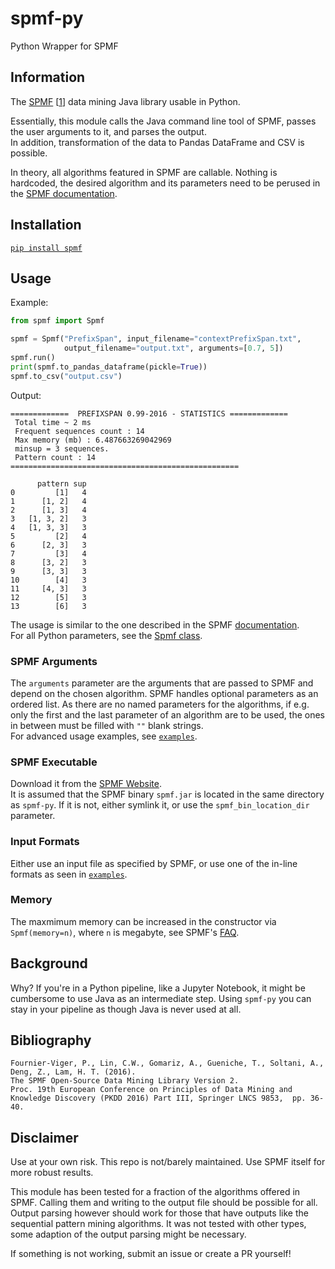 # spmf-py
Python Wrapper for SPMF

## Information
The [SPMF](http://www.philippe-fournier-viger.com/spmf) [[1](https://github.com/LoLei/spmf-py#bibliography)] data mining Java library usable in Python.  

Essentially, this module calls the Java command line tool of SPMF, passes the user arguments to it, and parses the output.  
In addition, transformation of the data to Pandas DataFrame and CSV is possible.

In theory, all algorithms featured in SPMF are callable. Nothing is hardcoded, the desired algorithm and its parameters need to be perused in the [SPMF documentation](http://www.philippe-fournier-viger.com/spmf/index.php?link=documentation.php).

## Installation
[`pip install spmf`](https://pypi.org/project/spmf/)

## Usage
Example:  
```python
from spmf import Spmf

spmf = Spmf("PrefixSpan", input_filename="contextPrefixSpan.txt",
            output_filename="output.txt", arguments=[0.7, 5])
spmf.run()
print(spmf.to_pandas_dataframe(pickle=True))
spmf.to_csv("output.csv")
```

Output:
```
=============  PREFIXSPAN 0.99-2016 - STATISTICS =============
 Total time ~ 2 ms
 Frequent sequences count : 14
 Max memory (mb) : 6.487663269042969
 minsup = 3 sequences.
 Pattern count : 14
===================================================

      pattern sup
0         [1]   4
1      [1, 2]   4
2      [1, 3]   4
3   [1, 3, 2]   3
4   [1, 3, 3]   3
5         [2]   4
6      [2, 3]   3
7         [3]   4
8      [3, 2]   3
9      [3, 3]   3
10        [4]   3
11     [4, 3]   3
12        [5]   3
13        [6]   3
```

The usage is similar to the one described in the SPMF [documentation](http://www.philippe-fournier-viger.com/spmf/index.php?link=documentation.php).  
For all Python parameters, see the [Spmf class](https://github.com/LoLei/spmf-py/blob/master/spmf/__init__.py).  

### SPMF Arguments
The `arguments` parameter are the arguments that are passed to SPMF and depend on the chosen algorithm. SPMF handles optional parameters as an ordered list. As there are no named parameters for the algorithms, if e.g. only the first and the last parameter of an algorithm are to be used, the ones in between must be filled with `""` blank strings.  
For advanced usage examples, see [`examples`](https://github.com/LoLei/spmf-py/tree/master/examples).

### SPMF Executable
Download it from the [SPMF Website](http://www.philippe-fournier-viger.com/spmf/index.php?link=download.php).  
It is assumed that the SPMF binary `spmf.jar` is located in the same directory as `spmf-py`. If it is not, either symlink it, or use the `spmf_bin_location_dir` parameter.

### Input Formats
Either use an input file as specified by SPMF, or use one of the in-line formats as seen in [`examples`](https://github.com/LoLei/spmf-py/tree/master/examples).

### Memory
The maxmimum memory can be increased in the constructor via `Spmf(memory=n)`,
where `n` is megabyte, see SPMF's
[FAQ](http://www.philippe-fournier-viger.com/spmf/index.php?link=FAQ.php#memory).

## Background
Why? If you're in a Python pipeline, like a Jupyter Notebook, it might be cumbersome to use Java as an intermediate step. Using `spmf-py` you can stay in your pipeline as though Java is never used at all.

## Bibliography
```
Fournier-Viger, P., Lin, C.W., Gomariz, A., Gueniche, T., Soltani, A., Deng, Z., Lam, H. T. (2016).  
The SPMF Open-Source Data Mining Library Version 2.  
Proc. 19th European Conference on Principles of Data Mining and Knowledge Discovery (PKDD 2016) Part III, Springer LNCS 9853,  pp. 36-40.
```

## Disclaimer

Use at your own risk. This repo is not/barely maintained. Use SPMF itself for more robust results.

This module has been tested for a fraction of the algorithms offered in SPMF.
Calling them and writing to the output file should be possible for all.
Output parsing however should work for those that have outputs like the sequential pattern mining algorithms.
It was not tested with other types, some adaption of the output parsing might be necessary.

If something is not working, submit an issue or create a PR yourself!
